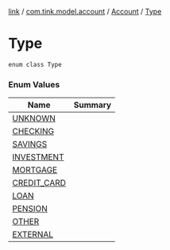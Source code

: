 [link](../../../index.md) / [com.tink.model.account](../../index.md) / [Account](../index.md) / [Type](./index.md)

# Type

`enum class Type`

### Enum Values

| Name | Summary |
|---|---|
| [UNKNOWN](-u-n-k-n-o-w-n.md) |  |
| [CHECKING](-c-h-e-c-k-i-n-g.md) |  |
| [SAVINGS](-s-a-v-i-n-g-s.md) |  |
| [INVESTMENT](-i-n-v-e-s-t-m-e-n-t.md) |  |
| [MORTGAGE](-m-o-r-t-g-a-g-e.md) |  |
| [CREDIT_CARD](-c-r-e-d-i-t_-c-a-r-d.md) |  |
| [LOAN](-l-o-a-n.md) |  |
| [PENSION](-p-e-n-s-i-o-n.md) |  |
| [OTHER](-o-t-h-e-r.md) |  |
| [EXTERNAL](-e-x-t-e-r-n-a-l.md) |  |
